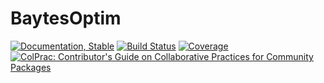 # BaytesOptim

<!---
![logo](docs/src/assets/logo.svg)
[![CI](xxx)](xxx)
[![arXiv article](xxx)](xxx)
-->

[![Documentation, Stable](https://img.shields.io/badge/docs-stable-blue.svg)](https://paschermayr.github.io/BaytesOptim.jl/)
[![Build Status](https://github.com/paschermayr/BaytesOptim.jl/actions/workflows/CI.yml/badge.svg?branch=main)](https://github.com/paschermayr/BaytesOptim.jl/actions/workflows/CI.yml?query=branch%3Amain)
[![Coverage](https://codecov.io/gh/paschermayr/BaytesOptim.jl/branch/main/graph/badge.svg)](https://codecov.io/gh/paschermayr/BaytesOptim.jl)
[![ColPrac: Contributor's Guide on Collaborative Practices for Community Packages](https://img.shields.io/badge/ColPrac-Contributor's%20Guide-blueviolet)](https://github.com/SciML/ColPrac)

